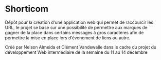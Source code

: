 # Shorticom
 Dépôt pour la création d'une application web qui permet de raccourcir les URL, le projet se base sur une possibilité de permettre aux marques de gagner de la place dans certains messages à gros caractères afin de permettre la mise en place lors d'évenement de liens ou autre.

Créé par Nelson Almeida et Clément Vandewalle dans le cadre du projet du développement Web intermédiaire de la semaine du 11 au 14 décembre
